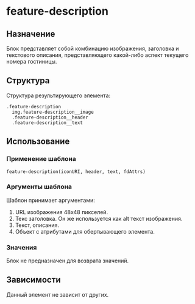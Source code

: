 # feature-description

## Назначение

Блок представляет собой комбинацию изображения, заголовка и текстового описания, представляющего какой-либо аспект текущего номера гостиницы.

## Структура

Структура результирующего элемента:

    .feature-description
      img.feature-description__image
      .feature-description__header
      .feature-description__text

## Использование

### Применение шаблона

    feature-description(iconURI, header, text, fdAttrs)

### Аргументы шаблона

Шаблон принимает аргументами:

1. URL изображения 48х48 пикселей.
2. Текс заголовка. Он же используется как alt текст изображения.
3. Текст, описания.
4. Объект с атрибутами для обертывающего элемента.

### Значения

Блок не предназначен для возврата значений.

## Зависимости

Данный элемент не зависит от других.